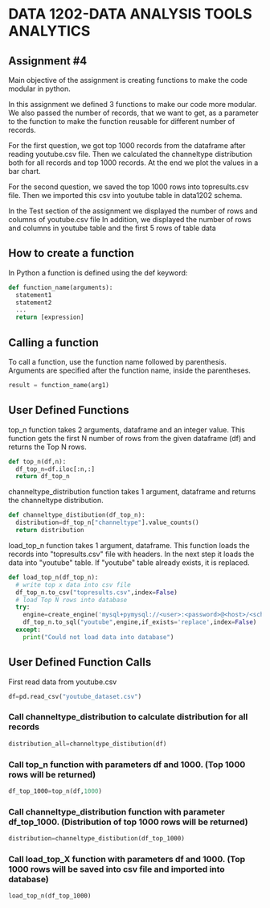 # DATA 1202-DATA ANALYSIS TOOLS ANALYTICS
## Assignment #4
Main objective of the assignment is creating functions to make the code modular in python.

In this assignment we defined 3 functions to make our code more modular. We also passed the number of
records, that we want to get, as a parameter to the function to make the function reusable for different
number of records.

For the first question, we got top 1000 records from the dataframe after reading youtube.csv file. Then we
calculated the channeltype distribution both for all records and top 1000 records. At the end we plot the
values in a bar chart.

For the second question, we saved the top 1000 rows into topresults.csv file. Then we imported this csv into
youtube table in data1202 schema.

In the Test section of the assignment we displayed the number of rows and columns of youtube.csv file
In addition, we displayed the number of rows and columns in youtube table and the first 5 rows of table data

## How to create a function
In Python a function is defined using the def keyword:
```python
def function_name(arguments):
  statement1
  statement2
  ...
  return [expression]
```
## Calling a function
To call a function, use the function name followed by parenthesis. Arguments are specified after the function name, inside the parentheses.
```python
result = function_name(arg1)
```
## User Defined Functions
top_n function takes 2 arguments, dataframe and an integer value. This function gets the first N number of
rows from the given dataframe (df) and returns the Top N rows.

```python
def top_n(df,n):
  df_top_n=df.iloc[:n,:]
  return df_top_n
```
channeltype_distribution function takes 1 argument, dataframe and returns the channeltype distribution.
```python
def channeltype_distibution(df_top_n):
  distribution=df_top_n["channeltype"].value_counts()
  return distribution
```
load_top_n function takes 1 argument, dataframe. This function loads the records into "topresults.csv" file
with headers. In the next step it loads the data into "youtube" table. If "youtube" table
already exists, it is replaced.
```python
def load_top_n(df_top_n):
  # write top x data into csv file
  df_top_n.to_csv("topresults.csv",index=False)
  # load Top N rows into database
  try:
    engine=create_engine('mysql+pymysql://<user>:<password>@<host>/<schema>')
    df_top_n.to_sql("youtube",engine,if_exists='replace',index=False)
  except:
    print("Could not load data into database")
```
## User Defined Function Calls
First read data from youtube.csv
```python
df=pd.read_csv("youtube_dataset.csv")
```
### Call channeltype_distribution to calculate distribution for all records
```python
distribution_all=channeltype_distibution(df)
```
### Call top_n function with parameters df and 1000. (Top 1000 rows will be returned)
```python
df_top_1000=top_n(df,1000)
```
### Call channeltype_distribution function with parameter df_top_1000. (Distribution of top 1000 rows will be returned)
```python
distribution=channeltype_distibution(df_top_1000)
```
### Call load_top_X function with parameters df and 1000. (Top 1000 rows will be saved into csv file and imported into database)
```python
load_top_n(df_top_1000)
```
